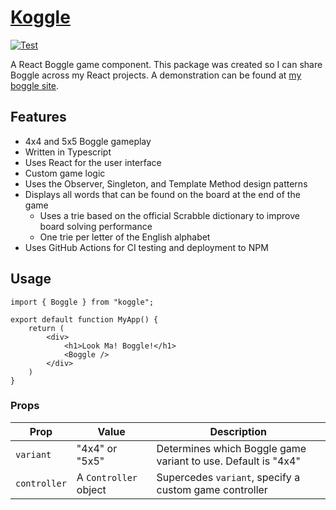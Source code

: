 # [Koggle](https://boggle.kyleclapper.com)

[![Test](https://github.com/kclapper/Koggle/actions/workflows/test.yml/badge.svg)](https://github.com/kclapper/Koggle/actions/workflows/test.yml)

A React Boggle game component. This package was created so I can
share Boggle across my React projects. A demonstration can be 
found at [my boggle site](https://boggle.kyleclapper.com).

## Features
- 4x4 and 5x5 Boggle gameplay
- Written in Typescript
- Uses React for the user interface
- Custom game logic
- Uses the Observer, Singleton, and Template Method design patterns
- Displays all words that can be found on the board at the end of the game
  - Uses a trie based on the official Scrabble dictionary to improve board solving performance 
  - One trie per letter of the English alphabet
- Uses GitHub Actions for CI testing and deployment to NPM

## Usage

```tsx
import { Boggle } from "koggle";

export default function MyApp() {
    return (
        <div>
            <h1>Look Ma! Boggle!</h1>
            <Boggle />
        </div>
    )
}
```

### Props

| Prop | Value | Description |
|------|-------|-------------|
| `variant` | "4x4" or "5x5" | Determines which Boggle game variant to use. Default is "4x4" |
| `controller` | A `Controller` object | Supercedes `variant`, specify a custom game controller | 